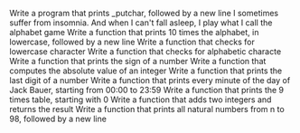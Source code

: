 Write a program that prints _putchar, followed by a new line
I sometimes suffer from insomnia. And when I can't fall asleep, I play what I call the alphabet game
Write a function that prints 10 times the alphabet, in lowercase, followed by a new line
Write a function that checks for lowercase character
Write a function that checks for alphabetic characte
Write a function that prints the sign of a number
Write a function that computes the absolute value of an integer
Write a function that prints the last digit of a number
Write a function that prints every minute of the day of Jack Bauer, starting from 00:00 to 23:59
Write a function that prints the 9 times table, starting with 0
Write a function that adds two integers and returns the result
Write a function that prints all natural numbers from n to 98, followed by a new line
